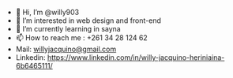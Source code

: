 - 👋 Hi, I’m @willy903
- 👀 I’m interested in web design and front-end
- 🌱 I’m currently learning in sayna
- 📫 How to reach me : +261 34 28 124 62
- Mail: willyjacquino@gmail.com
- Linkedin: https://www.linkedin.com/in/willy-jacquino-heriniaina-6b6465111/
<!---
willy903/willy903 is a ✨ special ✨ repository because its `README.md` (this file) appears on your GitHub profile.
You can click the Preview link to take a look at your changes.
--->
